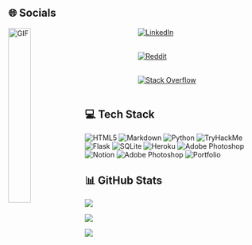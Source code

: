 ## 🌐 Socials <br/>

<img align="left" width="30%" alt="GIF" src="https://c.tenor.com/54mjjpuowCgAAAAC/ninjala-jane.gif"></img>

                           [![LinkedIn](https://img.shields.io/badge/LinkedIn-%230077B5.svg?logo=linkedin&logoColor=white)](https://www.linkedin.com/in/yanis-ponthou-9809511a2/)<br><br>

                           [![Reddit](https://img.shields.io/badge/Reddit-%23FF4500.svg?logo=Reddit&logoColor=white)](https://www.reddit.com/user/Sinay1005)<br><br>

                           [![Stack Overflow](https://img.shields.io/badge/-Stackoverflow-FE7A16?logo=stack-overflow&logoColor=white)](https://stackoverflow.com/users/18269270/sinay)<br>
<br>


## 💻 Tech Stack

![HTML5](https://img.shields.io/badge/html5-%23E34F26.svg?style=for-the-badge&logo=html5&logoColor=white)
![Markdown](https://img.shields.io/badge/markdown-%23000000.svg?style=for-the-badge&logo=markdown&logoColor=white)
![Python](https://img.shields.io/badge/python-3670A0?style=for-the-badge&logo=python&logoColor=ffdd54)
![TryHackMe](https://img.shields.io/badge/TryHackMe-%23121011.svg?style=for-the-badge&logo=TryHackMe&logoColor=white)
![Flask](https://img.shields.io/badge/flask-%23000.svg?style=for-the-badge&logo=flask&logoColor=white)
![SQLite](https://img.shields.io/badge/sqlite-%2307405e.svg?style=for-the-badge&logo=sqlite&logoColor=white)
![Heroku](https://img.shields.io/badge/Heroku-blueviolet.svg?style=for-the-badge&logo=Heroku&logoColor=white)
![Adobe Photoshop](https://img.shields.io/badge/Adobe_Photoshop-%23E34F26?style=for-the-badge&logo=Adobe-Photoshop&logoColor=white)
![Notion](https://img.shields.io/badge/Notion-%23000000.svg?style=for-the-badge&logo=notion&logoColor=white)
![Adobe Photoshop](https://img.shields.io/badge/Adobe_Premiere_Pro-657D8B?style=for-the-badge&logo=Adobe-Premiere-Pro&logoColor=white)
![Portfolio](https://img.shields.io/badge/Portfolio-%23000000.svg?style=for-the-badge&logo=firefox&logoColor=#FF7139)


## 📊 GitHub Stats

[![](https://github-readme-stats.vercel.app/api?username=Sinay1005&show_icons=true&theme=merko)](https://github.com/anuraghazra/github-readme-stats)<br/>

![](https://github-readme-streak-stats.herokuapp.com/?user=Sinay1005&theme=merko)<br/>

![](https://github-readme-stats.vercel.app/api/top-langs/?username=Sinay1005&layout=compact&theme=merko)<br/>
